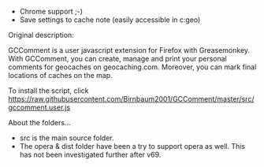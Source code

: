 * Chrome support ;-)
* Save settings to cache note (easily accessible in c:geo)

Original description:

GCComment is a user javascript extension for Firefox with Greasemonkey. With GCComment, you can create, manage and 
print your personal comments for geocaches on geocaching.com. Moreover, you can mark final locations of caches on 
the map.

To install the script, click https://raw.githubusercontent.com/Birnbaum2001/GCComment/master/src/gccomment.user.js

About the folders...
- src is the main source folder.
- The opera & dist folder have been a try to support opera as well. This has not been investigated further after v69.
